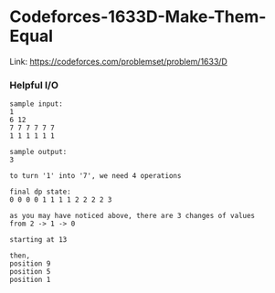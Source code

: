 # Codeforces-1633D-Make-Them-Equal
Link: https://codeforces.com/problemset/problem/1633/D
### Helpful I/O
```
sample input:
1
6 12
7 7 7 7 7 7
1 1 1 1 1 1

sample output:
3

to turn '1' into '7', we need 4 operations

final dp state:
0 0 0 0 1 1 1 1 2 2 2 2 3

as you may have noticed above, there are 3 changes of values
from 2 -> 1 -> 0

starting at 13

then,
position 9
position 5
position 1
```
